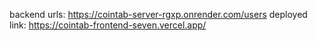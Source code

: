 backend urls: https://cointab-server-rgxp.onrender.com/users
deployed link: https://cointab-frontend-seven.vercel.app/
